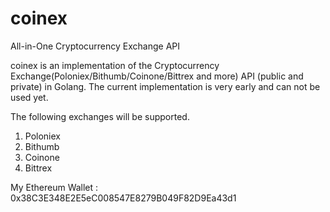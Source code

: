 # coinex
All-in-One Cryptocurrency Exchange API

coinex is an implementation of the Cryptocurrency Exchange(Poloniex/Bithumb/Coinone/Bittrex and more) API (public and private) in Golang. 
The current implementation is very early and can not be used yet.

The following exchanges will be supported.
1. Poloniex
2. Bithumb
3. Coinone
4. Bittrex

My Ethereum Wallet :
0x38C3E348E2E5eC008547E8279B049F82D9Ea43d1



